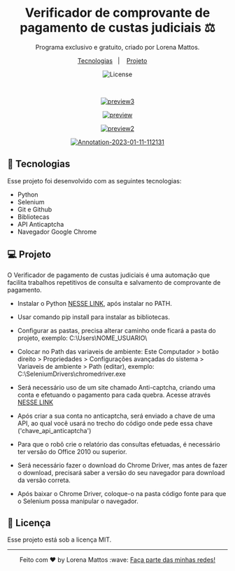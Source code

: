 <h1 align="center"> Verificador de comprovante de pagamento de custas judiciais ⚖ </h1>

<p align="center">
Programa exclusivo e gratuito, criado por Lorena Mattos. <br/>
</p>

<p align="center">
  <a href="#-tecnologias">Tecnologias</a>&nbsp;&nbsp;&nbsp;|&nbsp;&nbsp;&nbsp;
  <a href="#-projeto">Projeto</a>&nbsp;&nbsp;&nbsp;&nbsp;&nbsp;&nbsp;
</p>

<p align="center">
  <img alt="License" src="https://img.shields.io/static/v1?label=license&message=MIT&color=49AA26&labelColor=000000">
</p>
<br>

<p align="center">
  <a href="https://ibb.co/Fsxdh1L"><img src="https://i.ibb.co/3frPTb9/preview3.jpg" alt="preview3" border="0"></a>
</p>

<p align="center">
  <a href="https://imgbb.com/"><img src="https://i.ibb.co/X27fc3J/preview.jpg" alt="preview" border="0"></a>
</p>

<p align="center">
  <a href="https://ibb.co/frmvFdW"><img src="https://i.ibb.co/bNpJm5V/preview2.jpg" alt="preview2" border="0"></a>
</p>

<p align="center">
<a href="https://ibb.co/0Q7V7Pc"><img src="https://i.ibb.co/BwpKp8t/Annotation-2023-01-11-112131.jpg" alt="Annotation-2023-01-11-112131" border="0"></a>
</p>

## 🚀 Tecnologias

Esse projeto foi desenvolvido com as seguintes tecnologias:

- Python
- Selenium
- Git e Github
- Bibliotecas
- API Anticaptcha
- Navegador Google Chrome

## 💻 Projeto

O Verificador de pagamento de custas judiciais é uma automação que facilita trabalhos repetitivos de consulta e salvamento de comprovante de pagamento.

- Instalar o Python [NESSE LINK](https://www.python.org/downloads/), após instalar no PATH.

- Usar comando pip install para instalar as bibliotecas.

- Configurar as pastas, precisa alterar caminho onde ficará a pasta do projeto, exemplo: C:\Users\NOME_USUARIO\

- Colocar no Path das variaveis de ambiente: Este Computador > botão direito > Propriedades > Configurações avançadas do sistema > Variaveis de ambiente > Path (editar), exemplo:  C:\SeleniumDrivers\chromedriver.exe

- Será necessário uso de um site chamado Anti-captcha, criando uma conta e efetuando o pagamento para cada quebra. Acesse através [NESSE LINK](https://anti-captcha.com/pt)

- Após criar a sua conta no anticaptcha, será enviado a chave de uma API, ao qual você usará no trecho do código onde pede essa chave ('chave_api_anticaptcha')

- Para que o robô crie o relatório das consultas efetuadas, é necessário ter versão do Office 2010 ou superior.

- Será necessário fazer o download do Chrome Driver, mas antes de fazer o download, precisará saber a versão do seu navegador para download da versão correta.

- Após baixar o Chrome Driver, coloque-o na pasta código fonte para que o Selenium possa manipular o navegador.

## :memo: Licença

Esse projeto está sob a licença MIT.

---
<p align="center">
Feito com ♥ by Lorena Mattos :wave:
<a href="https://lorena-mattos.github.io/links-da-lorena/">Faça parte das minhas redes!</a>
</p> 

